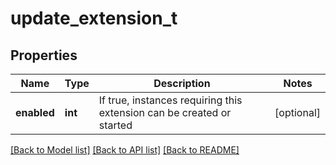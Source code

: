 # update_extension_t

## Properties
Name | Type | Description | Notes
------------ | ------------- | ------------- | -------------
**enabled** | **int** | If true, instances requiring this extension can be created or started | [optional] 

[[Back to Model list]](../README.md#documentation-for-models) [[Back to API list]](../README.md#documentation-for-api-endpoints) [[Back to README]](../README.md)


